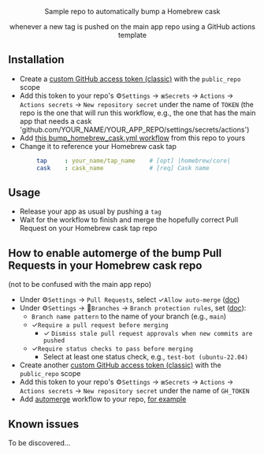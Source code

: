 <p align="center">
Sample repo to automatically bump a Homebrew cask
</p>
<p align="center">  
whenever a new tag is pushed on the main app repo using a GitHub actions template
</p>


## Installation

- Create a [custom GitHub access token (classic)](https://github.com/settings/tokens) with the `public_repo` scope
- Add this token to your repo's ⚙`Settings` → ⧆`Secrets` → `Actions` → `Actions secrets` → `New repository secret` under the name of `TOKEN` (the repo is the one that will run this workflow, e.g., the one that has the main app that needs a cask 'github.com/YOUR_NAME/YOUR_APP_REPO/settings/secrets/actions')
- Add [this bump_homebrew_cask.yml workflow](https://github.com/eugenesvk/homebrew-bump/blob/main/.github/workflows/bump_homebrew_cask.yml) from this repo to yours
- Change it to reference your Homebrew cask tap
```yaml
        tap 	: your_name/tap_name	# [opt] |homebrew/core|
        cask	: cask_name         	# [req] Cask name
```

## Usage

- Release your app as usual by pushing a `tag`
- Wait for the workflow to finish and merge the hopefully correct Pull Request on your Homebrew cask tap repo

## How to enable automerge of the bump Pull Requests in your Homebrew cask repo

(not to be confused with the main app repo)

- Under ⚙`Settings` → `Pull Requests`, select ✓`Allow auto-merge` ([doc](https://docs.github.com/en/repositories/configuring-branches-and-merges-in-your-repository/configuring-pull-request-merges/managing-auto-merge-for-pull-requests-in-your-repository))
- Under ⚙`Settings` → `Branches` → `Branch protection rules`, set ([doc](https://github.com/reitermarkus/automerge#known-issues)):
  - `Branch name pattern` to the name of your branch (e.g., `main`)
  - ✓`Require a pull request before merging`
    - ✓ `Dismiss stale pull request approvals when new commits are pushed`
  - ✓`Require status checks to pass before merging`
    - Select at least one status check, e.g., `test-bot (ubuntu-22.04)`
- Create another [custom GitHub access token (classic)](https://github.com/settings/tokens) with the `public_repo` scope
- Add this token to your repo's ⚙`Settings` → ⧆`Secrets` → `Actions` → `Actions secrets` → `New repository secret` under the name of `GH_TOKEN`
- Add [automerge](https://github.com/reitermarkus/automerge) workflow to your repo, [for example](https://github.com/eugenesvk/homebrew-oculante/blob/main/.github/workflows/automerge.yml)

## Known issues

To be discovered...